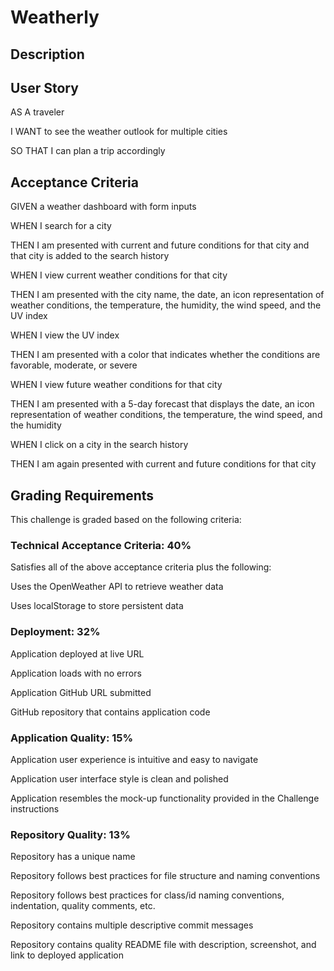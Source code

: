 # Weatherly
## Description

## User Story

AS A traveler

I WANT to see the weather outlook for multiple cities

SO THAT I can plan a trip accordingly

## Acceptance Criteria

GIVEN a weather dashboard with form inputs

WHEN I search for a city

THEN I am presented with current and future conditions for that city and that city is added 
to the search history

WHEN I view current weather conditions for that city

THEN I am presented with the city name, the date, an icon representation of weather 
conditions, the temperature, the humidity, the wind speed, and the UV index

WHEN I view the UV index

THEN I am presented with a color that indicates whether the conditions are favorable, 
moderate, or severe

WHEN I view future weather conditions for that city

THEN I am presented with a 5-day forecast that displays the date, an icon representation of 
weather conditions, the temperature, the wind speed, and the humidity

WHEN I click on a city in the search history

THEN I am again presented with current and future conditions for that city

## Grading Requirements
This challenge is graded based on the following criteria:

### Technical Acceptance Criteria: 40%
Satisfies all of the above acceptance criteria plus the following:

Uses the OpenWeather API to retrieve weather data

Uses localStorage to store persistent data

### Deployment: 32%
Application deployed at live URL

Application loads with no errors

Application GitHub URL submitted

GitHub repository that contains application code

### Application Quality: 15%
Application user experience is intuitive and easy to navigate

Application user interface style is clean and polished

Application resembles the mock-up functionality provided in the Challenge instructions

### Repository Quality: 13%
Repository has a unique name

Repository follows best practices for file structure and naming conventions

Repository follows best practices for class/id naming conventions, indentation, quality comments, etc.

Repository contains multiple descriptive commit messages

Repository contains quality README file with description, screenshot, and link to deployed application